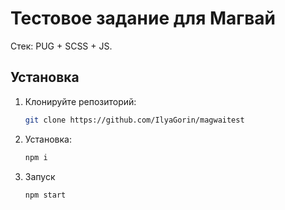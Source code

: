 # Тестовое задание для Магвай

Стек: PUG + SCSS + JS.

## Установка

1. Клонируйте репозиторий:

   ```bash
   git clone https://github.com/IlyaGorin/magwaitest

2. Установка:

    ```bash
    npm i

3. Запуск
    ```bash
    npm start

